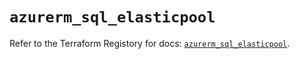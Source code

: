 # `azurerm_sql_elasticpool`

Refer to the Terraform Registory for docs: [`azurerm_sql_elasticpool`](https://registry.terraform.io/providers/hashicorp/azurerm/3.70.0/docs/resources/sql_elasticpool).
